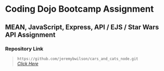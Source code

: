 # Coding Dojo Bootcamp Assignment
## MEAN, JavaScript, Express, API / EJS / Star Wars API Assignment

### Repository Link

> ``` https://github.com/jeremybwilson/cars_and_cats_node.git ```<br>
> _[Click Here](https://github.com/jeremybwilson/cars_and_cats_node.git)_
